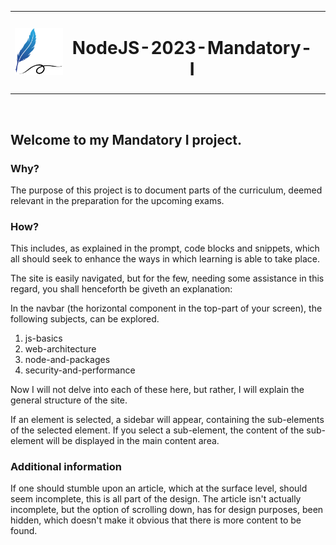 <table cellspacing="0" cellpadding="0" border="0" style="width: 100%">
  <tr display=flex>
    <td style="text-align: left"><img src="public/assets/images/learning-logo.png" width="80" /></td>
    <td style="text-align: center"><h1>NodeJS-2023-Mandatory-I</h1></td>
    <td></td>
  </tr>
</table>
<br>

## Welcome to my Mandatory I project.

### Why?
The purpose of this project is to document parts of the curriculum, deemed relevant in the preparation for the upcoming exams.

### How?
This includes, as explained in the prompt, code blocks and snippets, which all should seek to enhance the ways in which learning is able to take place.

The site is easily navigated, but for the few, needing some assistance in this regard, you shall henceforth be giveth an explanation:

In the navbar (the horizontal component in the top-part of your screen), the following subjects, can be explored.

1. js-basics
2. web-architecture
3. node-and-packages
4. security-and-performance

Now I will not delve into each of these here, but rather, I will explain the general structure of the site.

If an element is selected, a sidebar will appear, containing the sub-elements of the selected element. If you select a sub-element, the content of the sub-element will be displayed in the main content area.

### Additional information
If one should stumble upon an article, which at the surface level, should seem incomplete, this is all part of the design.
The article isn't actually incomplete, but the option of scrolling down, has for design purposes, been hidden, which doesn't make it obvious that there is more content to be found.